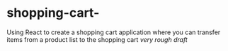 # shopping-cart-
Using React to create a shopping cart application where you can transfer items from a product list to the shopping cart *very rough draft*

